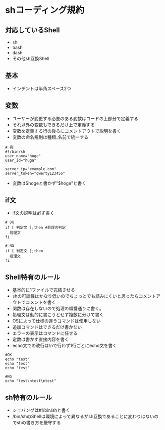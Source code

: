 # shコーディング規約
## 対応しているShell
* sh
* bash
* dash
* その他sh互換Shell
## 基本
* インデントは半角スペース2つ
## 変数
* ユーザーが変更する必要のある変数はコードの上部分で定義する
* それ以外の変数もできるだけ上で定義する
* 変数を定義する行の後ろにコメントアウトで説明を書く
* 変数の命名規則は種類_名前で統一する
```
# 例
#!/bin/sh
user_name="hoge"
user_id="huga"

server_ip="example.com"
server_token="qwerty123456"
```
* 変数は$hogeと書かず"$hoge"と書く
## if文
* if文の説明は必ず書く
```
# OK
if [ 判定文 ];then #処理の判定
  処理文
fi

# NG
if [ 判定文 ];then
  処理文
fi
```
## Shell特有のルール
* 基本的に1ファイルで完結させる
* shの可読性はかなり低いのでちょっとでも読みにくいと思ったらコメントアウトでコメントを書く
* 関数は存在しないので処理の順番通りに書く。
* 処理文は動的に書こうとせず複数に分けて書く
* OSによって仕様の違うコマンドは使用しない
* 追加コマンドはできるだけ書かない
* エラーの表示はコマンドに任せる
* 定数は書かず直接内容を書く
* echo文での改行は\nで行わず1行ごとにecho文を書く
```
#OK
echo "test"
echo "test"
echo "test"

#NG
echo "test\ntest\ntest"
```
## sh特有のルール
* シェバングは#!/bin/shと書く
* /bin/shのShellは環境によって異なるがsh互換であることに変わりはないのでshの書き方を厳守する







